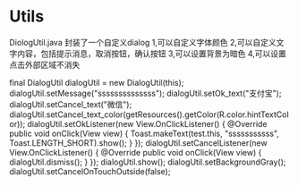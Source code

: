 # Utils
DiologUtil.java
封装了一个自定义dialog
1,可以自定义字体颜色
2,可以自定义文字内容，包括提示消息，取消按钮，确认按钮
3,可以设置背景为暗色
4,可以设置点击外部区域不消失

final DialogUtil dialogUtil = new DialogUtil(this);
     dialogUtil.setMessage("ssssssssssssss");
     dialogUtil.setOk_text("支付宝");
     dialogUtil.setCancel_text("微信");
     dialogUtil.setCancel_text_color(getResources().getColor(R.color.hintTextColor));
     dialogUtil.setOkListener(new View.OnClickListener() {
    @Override public void onClick(View view) {
    Toast.makeText(test.this, "sssssssssss", Toast.LENGTH_SHORT).show();
    }
    });
     dialogUtil.setCancelListener(new View.OnClickListener() {
    @Override public void onClick(View view) {
    dialogUtil.dismiss();
    }
    });
     dialogUtil.show();
     dialogUtil.setBackgroundGray();
     dialogUtil.setCancelOnTouchOutside(false);
